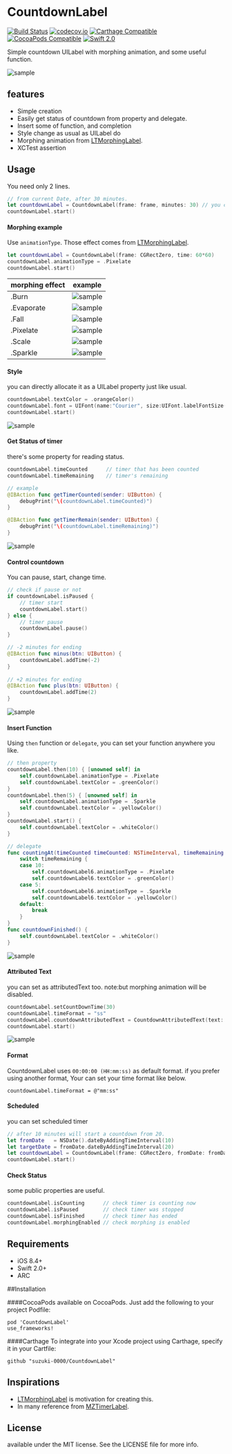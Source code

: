 CountdownLabel
========================

[![Build Status](https://travis-ci.org/suzuki-0000/CountdownLabel.svg?branch=master)](https://travis-ci.org/suzuki-0000/CountdownLabel)
[![codecov.io](https://codecov.io/github/suzuki-0000/CountdownLabel/coverage.svg?branch=master)](https://codecov.io/github/suzuki-0000/CountdownLabel?branch=master)
[![Carthage Compatible](https://img.shields.io/badge/Carthage-compatible-4BC51D.svg?style=flat)](https://github.com/Carthage/Carthage)
[![CocoaPods Compatible](https://img.shields.io/cocoapods/v/CountdownLabel.svg?style=flat)](http://cocoadocs.org/docsets/CountdownLabel)
[![Swift 2.0](https://img.shields.io/badge/Swift-2.0-orange.svg?style=flat)](https://developer.apple.com/swift/)

Simple countdown UILabel with morphing animation, and some useful function.

![sample](Screenshots/example01.gif)

## features
- Simple creation
- Easily get status of countdown from property and delegate.
- Insert some of function, and completion
- Style change as usual as UILabel do
- Morphing animation from [LTMorphingLabel](https://github.com/lexrus/LTMorphingLabel).
- XCTest assertion

## Usage
You need only 2 lines. 

```swift
// from current Date, after 30 minutes.
let countdownLabel = CountdownLabel(frame: frame, minutes: 30) // you can use NSDate as well
countdownLabel.start()
```

#### Morphing example
Use `animationType`.
Those effect comes from [LTMorphingLabel](https://github.com/lexrus/LTMorphingLabel).

```swift
let countdownLabel = CountdownLabel(frame: CGRectZero, time: 60*60)
countdownLabel.animationType = .Pixelate
countdownLabel.start()
```

| morphing effect | example | 
| -------- |--------- | 
| .Burn |  ![sample](Screenshots/exampleBurn.gif) |
| .Evaporate |  ![sample](Screenshots/exampleEvaporate.gif) |
| .Fall |  ![sample](Screenshots/exampleFall.gif) |
| .Pixelate | ![sample](Screenshots/examplePixelate.gif) |   
| .Scale | ![sample](Screenshots/exampleScale.gif) |   
| .Sparkle | ![sample](Screenshots/exampleSparkle.gif) |

#### Style
you can directly allocate it as a UILabel property just like usual.

```swift
countdownLabel.textColor = .orangeColor()
countdownLabel.font = UIFont(name:"Courier", size:UIFont.labelFontSize())
countdownLabel.start()
```

![sample](Screenshots/example02.gif) 

#### Get Status of timer
there's some property for reading status.
```swift
countdownLabel.timeCounted      // timer that has been counted
countdownLabel.timeRemaining    // timer's remaining

// example
@IBAction func getTimerCounted(sender: UIButton) {
    debugPrint("\(countdownLabel.timeCounted)")
}

@IBAction func getTimerRemain(sender: UIButton) {
    debugPrint("\(countdownLabel.timeRemaining)")
}
```

![sample](Screenshots/example03.gif) 

#### Control countdown
You can pause, start, change time.

```swift
// check if pause or not
if countdownLabel.isPaused {
    // timer start
    countdownLabel.start()
} else {
    // timer pause
    countdownLabel.pause()
}
```

```swift
// -2 minutes for ending
@IBAction func minus(btn: UIButton) {
    countdownLabel.addTime(-2)
}
    
// +2 minutes for ending
@IBAction func plus(btn: UIButton) {
    countdownLabel.addTime(2)
}
```

![sample](Screenshots/example04.gif) 

#### Insert Function
Using `then` function or `delegate`, you can set your function anywhere you like.

```swift
// then property 
countdownLabel.then(10) { [unowned self] in
    self.countdownLabel.animationType = .Pixelate
    self.countdownLabel.textColor = .greenColor()
}
countdownLabel.then(5) { [unowned self] in
    self.countdownLabel.animationType = .Sparkle
    self.countdownLabel.textColor = .yellowColor()
}
countdownLabel.start() {
    self.countdownLabel.textColor = .whiteColor()
}

// delegate
func countingAt(timeCounted timeCounted: NSTimeInterval, timeRemaining: NSTimeInterval) {
    switch timeRemaining {
    case 10:
        self.countdownLabel6.animationType = .Pixelate
        self.countdownLabel6.textColor = .greenColor()
    case 5:
        self.countdownLabel6.animationType = .Sparkle
        self.countdownLabel6.textColor = .yellowColor()
    default:
        break
    }
}
func countdownFinished() {
    self.countdownLabel.textColor = .whiteColor()
}

```

![sample](Screenshots/example06.gif) 

#### Attributed Text
you can set as attributedText too. note:but morphing animation will be disabled.
```swift
countdownLabel.setCountDownTime(30)
countdownLabel.timeFormat = "ss"
countdownLabel.countdownAttributedText = CountdownAttributedText(text: "timer HERE in text", replacement: "HERE")
countdownLabel.start() 
```

![sample](Screenshots/example07.gif) 


#### Format
CountdownLabel uses `00:00:00 (HH:mm:ss)` as default format.
if you prefer using another format, Your can set your time format like below.

`countdownLabel.timeFormat = @"mm:ss"`

#### Scheduled
you can set scheduled timer

```swift
// after 10 minutes will start a countdown from 20.
let fromDate   = NSDate().dateByAddingTimeInterval(10)
let targetDate = fromDate.dateByAddingTimeInterval(20)
let countdownLabel = CountdownLabel(frame: CGRectZero, fromDate: fromDate, targetDate: targetDate)
countdownLabel.start()
```

#### Check Status 
some public properties are useful. 

```swift
countdownLabel.isCounting      // check timer is counting now
countdownLabel.isPaused        // check timer was stopped
countdownLabel.isFinished      // check timer has ended
countdownLabel.morphingEnabled // check morphing is enabled
```

## Requirements
- iOS 8.4+
- Swift 2.0+
- ARC

##Installation

####CocoaPods
available on CocoaPods. Just add the following to your project Podfile:
```
pod 'CountdownLabel'
use_frameworks!
```

####Carthage
To integrate into your Xcode project using Carthage, specify it in your Cartfile:

```ogdl
github "suzuki-0000/CountdownLabel"
```

## Inspirations
* [LTMorphingLabel](https://github.com/lexrus/LTMorphingLabel) is motivation for creating this.
* In many reference from [MZTimerLabel](https://github.com/mineschan/MZTimerLabel).  

## License
available under the MIT license. See the LICENSE file for more info.



